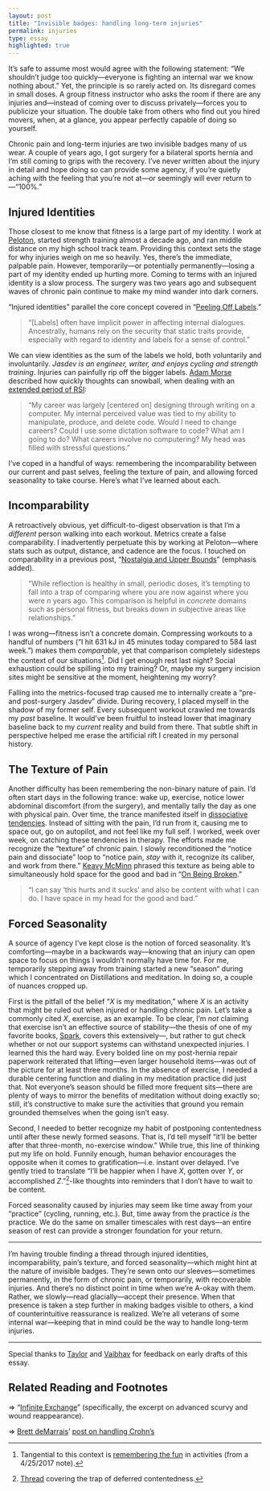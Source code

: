 ```yaml
---
layout: post
title: "Invisible badges: handling long-term injuries"
permalink: injuries
type: essay
highlighted: true
---
```


It’s safe to assume most would agree with the following statement: “We shouldn’t judge too quickly—everyone is fighting an internal war we know nothing about.” Yet, the principle is so rarely acted on. Its disregard comes in small doses. A group fitness instructor who asks the room if there are any injuries and—instead of coming over to discuss privately—forces you to publicize your situation. The double take from others who find out you hired movers, when, at a glance, you appear perfectly capable of doing so yourself.

Chronic pain and long-term injuries are two invisible badges many of us wear. A couple of years ago, I got surgery for a bilateral sports hernia and I’m still coming to grips with the recovery. I’ve never written about the injury in detail and hope doing so can provide some agency, if you’re quietly aching with the feeling that you’re not at—or seemingly will ever return to—“100%.”

## Injured Identities

Those closest to me know that fitness is a large part of my identity. I work at [Peloton](http://onepeloton.com), started strength training almost a decade ago, and ran middle distance on my high school track team. Providing this context sets the stage for why injuries weigh on me so heavily. Yes, there’s the immediate, palpable pain. However, temporarily—or potentially permanently—losing a part of my identity ended up hurting more. Coming to terms with an injured identity is a slow process. The surgery was two years ago and subsequent waves of chronic pain continue to make my mind wander into dark corners.

“Injured identities” parallel the core concept covered in “[Peeling Off Labels](/peeling-labels).”

> “[Labels] often have implicit power in affecting internal dialogues. Ancestrally, humans rely on the security that static traits provide, especially with regard to identity and labels for a sense of control.”

We can view identities as the sum of the labels we hold, both voluntarily and involuntarily. _Jasdev is an engineer, writer, and enjoys cycling and strength training_. Injuries can painfully rip off the bigger labels. [Adam Morse](https://twitter.com/mrmrs_) described how quickly thoughts can snowball, when dealing with an [extended period of RSI](https://medium.com/@mrmrs_/i-got-rsi-and-what-happened-next-wasnt-surprising-at-all-63ddb58b5e3f):

> “My career was largely [centered on] designing through writing on a computer. My internal perceived value was tied to my ability to manipulate, produce, and delete code. Would I need to change careers? Could I use some dictation software to code? What am I going to do? What careers involve no computering? My head was filled with stressful questions.”

I’ve coped in a handful of ways: remembering the incomparability between our current and past selves, feeling the texture of pain, and allowing forced seasonality to take course. Here’s what I’ve learned about each.

## Incomparability

A retroactively obvious, yet difficult-to-digest observation is that I’m a _different_ person walking into each workout. Metrics create a false comparability. I inadvertently perpetuate this by working at Peloton—where stats such as output, distance, and cadence are the focus. I touched on comparability in a previous post, “[Nostalgia and Upper Bounds](/nostalgia)” (emphasis added).

> “While reflection is healthy in small, periodic doses, it’s tempting to fall into a trap of comparing where you are now against where you were _n_ years ago. This comparison is helpful in _concrete_ domains such as personal fitness, but breaks down in subjective areas like relationships.”

I was wrong—fitness isn’t a concrete domain. Compressing workouts to a handful of numbers (“I hit 631 kJ in 45 minutes today compared to 584 last week.”) makes them _comparable_, yet that comparison completely sidesteps the context of our situations[^1]. Did I get enough rest last night? Social exhaustion could be spilling into my training? Or, maybe my surgery incision sites might be sensitive at the moment, heightening my worry?

Falling into the metrics-focused trap caused me to internally create a “pre- and post-surgery Jasdev” divide. During recovery, I placed myself in the shadow of my former self. Every subsequent workout crawled me towards my _past_ baseline. It would’ve been fruitful to instead lower that imaginary baseline back to my _current_ reality and build from there. That subtle shift in perspective helped me erase the artificial rift I created in my personal history.

## The Texture of Pain

Another difficulty has been remembering the non-binary nature of pain. I’d often start days in the following trance: wake up, exercise, notice lower abdominal discomfort (from the surgery), and mentally tally the day as one with physical pain. Over time, the trance manifested itself in [dissociative tendencies](https://www.ncbi.nlm.nih.gov/pmc/articles/PMC2683754/). Instead of sitting with the pain, I’d run from it, causing me to space out, go on autopilot, and not feel like my full self. I worked, week over week, on catching these tendencies in therapy. The efforts made me recognize the “texture” of chronic pain. I slowly reconditioned the “notice pain and dissociate” loop to “notice pain, _stay_ with it, recognize its caliber, and work from there.” [Keavy McMinn](https://twitter.com/keavy) phrased this texture as being able to simultaneously hold space for the good and bad in “[On Being Broken](https://keavy.com/sport/broken/).”

> “I can say ‘this hurts and it sucks’ and also be content with what I can do. I have space in my head for the good and bad.”

## Forced Seasonality

A source of agency I’ve kept close is the notion of forced seasonality. It’s comforting—maybe in a backwards way—knowing that an injury can open space to focus on things I wouldn’t normally have time for. For me, temporarily stepping away from training started a new “season“ during which I concentrated on Distillations and meditation. In doing so, a couple of nuances cropped up.

First is the pitfall of the belief “_X_ is my meditation,” where _X_ is an activity that might be ruled out when injured or handling chronic pain. Let’s take a commonly cited _X_, exercise, as an example. To be clear, I’m _not_ claiming that exercise isn’t an effective source of stability—the thesis of one of my favorite books, [Spark](https://www.amazon.com/Spark-Revolutionary-Science-Exercise-Brain-ebook/dp/B000SFD21Q), covers this extensively—, but rather to gut check whether or not our support systems can withstand unexpected injuries. I learned this the hard way. Every bolded line on my post-hernia repair paperwork reiterated that lifting—even larger household items—was out of the picture for at least three months. In the absence of exercise, I needed a durable centering function and dialing in my meditation practice did just that. Not everyone’s season should be filled more frequent sits—there are plenty of ways to mirror the benefits of meditation without doing exactly so; still, it’s constructive to make sure the activities that ground you remain grounded themselves when the going isn’t easy.

Second, I needed to better recognize my habit of postponing contentedness until after these newly formed seasons. That is, I’d tell myself “it’ll be better after that three-month, no-exercise window.” While true, this line of thinking put my life on hold. Funnily enough, human behavior encourages the opposite when it comes to gratification—i.e. instant over delayed. I’ve gently tried to translate “I’ll be happier when I have _X_, gotten over _Y_, or accomplished _Z_.”[^2]-like thoughts into reminders that I don’t have to wait to be content.

Forced seasonality caused by injuries may seem like time away from your “practice” (cycling, running, etc.). But, time away from the practice _is_ the practice. We do the same on smaller timescales with rest days—an entire season of rest can provide a stronger foundation for your return.

---

I’m having trouble finding a thread through injured identities, incomparability, pain’s texture, and forced seasonality—which might hint at the nature of invisible badges. They’re sewn onto our sleeves—sometimes permanently, in the form of chronic pain, or temporarily, with recoverable injuries. And there’s no distinct point in time when we’re A-okay with them. Rather, we slowly—read glacially—accept their presence. When that presence is taken a step further in making badges visible to others, a kind of counterintuitive reassurance is realized. We’re all veterans of some internal war—keeping that in mind could be the way to handle long-term injuries.

---

Special thanks to [Taylor](https://twitter.com/jtaylorhodge) and [Vaibhav](https://twitter.com/vbhvsgr) for feedback on early drafts of this essay.

## Related Reading and Footnotes

⇒ “[Infinite Exchange](http://davidmaisel.com/essays/infinite-exchange/)” (specifically, the excerpt on advanced scurvy and wound reappearance).

⇒ [Brett deMarrais](https://twitter.com/BrettdeM)’ [post on handling Crohn’s](https://uncappednotes.com/the-easiest-gainz-ca38d3a38436)

[^1]: Tangential to this context is [remembering the fun](/thoughts/2017-4-25) in activities (from a 4/25/2017 note).

[^2]: [Thread](https://twitter.com/jasdev/status/883497841519407106) covering the trap of deferred contentedness.

